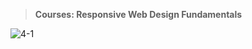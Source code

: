 > __Courses: Responsive Web Design Fundamentals__


![4-1](https://user-images.githubusercontent.com/32510392/34082551-41c9abea-e369-11e7-952d-02124bf5b734.jpg)
